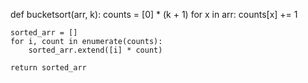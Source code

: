 
def bucketsort(arr, k):
    counts = [0] * (k + 1)
    for x in arr:
        counts[x] += 1

    sorted_arr = []
    for i, count in enumerate(counts):
        sorted_arr.extend([i] * count)

    return sorted_arr
